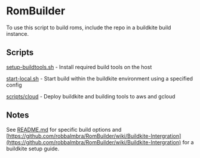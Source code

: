 # RomBuilder

To use this script to build roms, include the repo in a buildkite build instance.

## Scripts

[setup-buildtools.sh](scripts/setup-buildtools.sh) - Install required build tools on the host

[start-local.sh](scripts/start-local.sh) - Start build within the buildkite environment using a specified config

[scripts/cloud](scripts/cloud) - Deploy buildkite and building tools to aws and gcloud

## Notes

See [README.md](docker/README.md) for specific build options and [https://github.com/robbalmbra/RomBuilder/wiki/Buildkite-Intergration](https://github.com/robbalmbra/RomBuilder/wiki/Buildkite-Intergration) for a buildkite setup guide.
